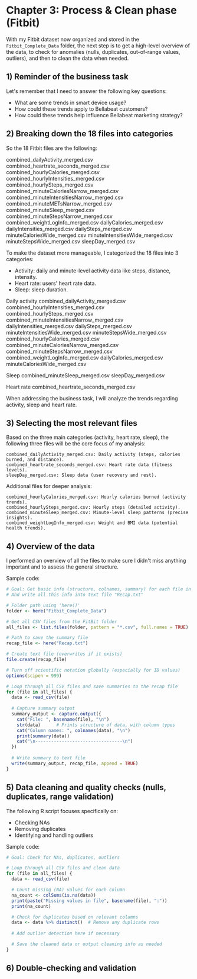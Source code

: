 # Chapter 3: Process & Clean phase (Fitbit)

With my Fitbit dataset now organized and stored in the `Fitbit_Complete_Data` folder, the next step is to get a high-level overview of the data, to check for anomalies (nulls, duplicates, out-of-range values, outliers), and then to clean the data when needed.

## 1) Reminder of the business task

Let's remember that I need to answer the following key questions:
   
- What are some trends in smart device usage?
- How could these trends apply to Bellabeat customers?
- How could these trends help influence Bellabeat marketing strategy?


## 2) Breaking down the 18 files into categories

So the 18 Fitbit files are the following:

combined_dailyActivity_merged.csv
combined_heartrate_seconds_merged.csv
combined_hourlyCalories_merged.csv
combined_hourlyIntensities_merged.csv
combined_hourlySteps_merged.csv
combined_minuteCaloriesNarrow_merged.csv
combined_minuteIntensitiesNarrow_merged.csv
combined_minuteMETsNarrow_merged.csv
combined_minuteSleep_merged.csv
combined_minuteStepsNarrow_merged.csv
combined_weightLogInfo_merged.csv
dailyCalories_merged.csv
dailyIntensities_merged.csv
dailySteps_merged.csv
minuteCaloriesWide_merged.csv
minuteIntensitiesWide_merged.csv
minuteStepsWide_merged.csv
sleepDay_merged.csv

To make the dataset more manageable, I categorized the 18 files into 3 categories:

- Activity: daily and minute-level activity data like steps, distance, intensity.
- Heart rate: users' heart rate data.
- Sleep: sleep duration.

Daily activity
combined_dailyActivity_merged.csv
combined_hourlyIntensities_merged.csv
combined_hourlySteps_merged.csv
combined_minuteIntensitiesNarrow_merged.csv
dailyIntensities_merged.csv
dailySteps_merged.csv
minuteIntensitiesWide_merged.csv
minuteStepsWide_merged.csv
combined_hourlyCalories_merged.csv
combined_minuteCaloriesNarrow_merged.csv
combined_minuteStepsNarrow_merged.csv
combined_weightLogInfo_merged.csv
dailyCalories_merged.csv
minuteCaloriesWide_merged.csv

Sleep
combined_minuteSleep_merged.csv
sleepDay_merged.csv

Heart rate
combined_heartrate_seconds_merged.csv

When addressing the business task, I will analyze the trends regarding activity, sleep and heart rate.

    
## 3) Selecting the most relevant files

Based on the three main categories (activity, heart rate, sleep), the following three files will be the core focus of my analysis:

    combined_dailyActivity_merged.csv: Daily activity (steps, calories burned, and distance).
    combined_heartrate_seconds_merged.csv: Heart rate data (fitness levels).
    sleepDay_merged.csv: Sleep data (user recovery and rest).

Additional files for deeper analysis:

    combined_hourlyCalories_merged.csv: Hourly calories burned (activity trends).
    combined_hourlySteps_merged.csv: Hourly steps (detailed activity).
    combined_minuteSleep_merged.csv: Minute-level sleep patterns (precise insights).
    combined_weightLogInfo_merged.csv: Weight and BMI data (potential health trends).


## 4) Overview of the data

I performed an overview of all the files to make sure I didn't miss anything important and to assess the general structure. 

Sample code:

```r
# Goal: Get basic info (structure, colnames, summary) for each file in "Fitbit_Complete_Data"
# And write all this info into text file "Recap.txt"

# Folder path using 'here()'
folder <- here("Fitbit_Complete_Data")

# Get all CSV files from the FitBit folder
all_files <- list.files(folder, pattern = "*.csv", full.names = TRUE)

# Path to save the summary file
recap_file <- here("Recap.txt")

# Create text file (overwrites if it exists)
file.create(recap_file)

# Turn off scientific notation globally (especially for ID values)
options(scipen = 999)

# Loop through all CSV files and save summaries to the recap file
for (file in all_files) {
  data <- read_csv(file)
  
  # Capture summary output
  summary_output <- capture.output({
    cat("File: ", basename(file), "\n")
    str(data)      # Prints structure of data, with column types
    cat("Column names: ", colnames(data), "\n")
    print(summary(data))
    cat("\n---------------------------------\n")
  })
  
  # Write summary to text file
  write(summary_output, recap_file, append = TRUE)
}

```

## 5) Data cleaning and quality checks (nulls, duplicates, range validation)

The following R script focuses specifically on:
- Checking NAs
- Removing duplicates
- Identifying and handling outliers


Sample code:
```r
# Goal: Check for NAs, duplicates, outliers

# Loop through all CSV files and clean data
for (file in all_files) {
  data <- read_csv(file)

  # Count missing (NA) values for each column
  na_count <- colSums(is.na(data))
  print(paste("Missing values in file", basename(file), ":"))
  print(na_count)

  # Check for duplicates based on relevant columns
  data <- data %>% distinct()  # Remove any duplicate rows
  
  # Add outlier detection here if necessary

  # Save the cleaned data or output cleaning info as needed
}

```

## 6) Double-checking and validation




